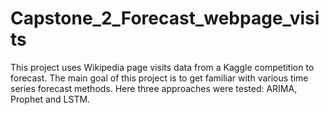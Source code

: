 # Capstone_2_Forecast_webpage_visits
This project uses Wikipedia page visits data from a Kaggle competition to forecast. The main goal of this project is to get familiar with various time series forecast methods. Here three approaches were tested: ARIMA, Prophet and LSTM. 
